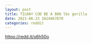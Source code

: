 ```yaml
--- 
layout: post 
title: TILRAY CUD BE A 800 lbs gorilla 
date: 2021-06-23 1624467870 
categories: reddit 
--- 
```

https://redd.it/o6h50o